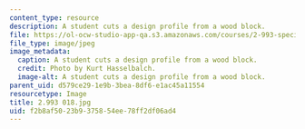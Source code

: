 ```yaml
---
content_type: resource
description: A student cuts a design profile from a wood block.
file: https://ol-ocw-studio-app-qa.s3.amazonaws.com/courses/2-993-special-topics-in-mechanical-engineering-the-art-and-science-of-boat-design-january-iap-2007/f2b8af5023b9375854ee78ff2df06ad4_2993018.jpg
file_type: image/jpeg
image_metadata:
  caption: A student cuts a design profile from a wood block.
  credit: Photo by Kurt Hasselbalch.
  image-alt: A student cuts a design profile from a wood block.
parent_uid: d579ce29-1e9b-3bea-8df6-e1ac45a11554
resourcetype: Image
title: 2.993 018.jpg
uid: f2b8af50-23b9-3758-54ee-78ff2df06ad4
---
```

